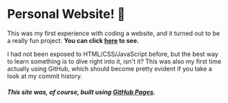 # Personal Website! :clap:
This was my first experience with coding a website, and it turned out to be a really fun project.
**You can click [here](https://selinhekimgil.github.io/) to see.** 

I had not been exposed to HTML/CSS/JavaScript before, but the best way to learn something is to dive right into it, isn't it?
This was also my first time actually using GitHub, which should become pretty evident if you take a look at my commit history.

##### This site was, of course, built using [GitHub Pages](https://pages.github.com/).

